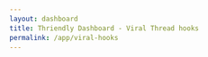 ```yaml
---
layout: dashboard
title: Thriendly Dashboard - Viral Thread hooks
permalink: /app/viral-hooks
---
```


<head>
    <meta charset="UTF-8">
    <meta name="viewport" content="width=device-width, initial-scale=1.0">
    <title>Thriendly Threads Dashboard</title>
    <link href="https://cdn.jsdelivr.net/npm/bootstrap@5.1.3/dist/css/bootstrap.min.css" rel="stylesheet">
    <link rel="stylesheet" href="https://cdnjs.cloudflare.com/ajax/libs/font-awesome/5.15.3/css/all.min.css">
    <style>
        .card-hover:hover {
            transform: translateY(-5px);
            box-shadow: 0 4px 15px rgba(0, 0, 0, 0.1);
            transition: all 0.3s ease;
            cursor: pointer;
        }

        .template-section,
        .example-section {
            /* background-color: #f8f9fa; */
            background-color: #e4f5f7;
            padding: 15px;
            border-radius: 5px;
            margin-bottom: 15px;
        }

        .example-section {
            /* background-color: #0e467d; */
            background-color: #f5f5f5;
        }

        .content-area {
            white-space: pre-wrap;
            font-family: monospace;
            margin-top: 5px;
        }

        .section-title {
            margin-bottom: 0;
            font-weight: bold;
        }

        .hook-creation {
            display: none;
        }

        .hook-creation .row {
            min-height: 400px;
            column-gap: 20px;
        }

        .hook-creation .col {
            padding: 20px;
            border: 1px solid #dee2e6;
            border-radius: 5px;
        }

        #generatedHook pre {
            white-space: pre-wrap;
            word-wrap: break-word;
            max-width: 100%;
            overflow-x: hidden;
            font-size: 1em;
            line-height: 1.5;
            color: #444;
            background-color: #fff;
            padding: 10px;
            border: 1px solid #ddd;
            border-radius: 4px;
        }
    </style>

</head>

<body>
    <div id="content" class="container mt-4">
        <h3 class="mb-4 text-primary">Viral Thread hook templates</h3>

        <div id="templatesView">
            <div class="mb-4">
                <h5>Viral thread templates that help you grow faster on Threads</h5>
                <p>Just choose a template and ask our AI to create a thread. It does all the magic.</p>
            </div>

            <div class="row" id="templateCards">
                <!-- Template cards will be dynamically inserted here -->
            </div>

            <div class="row mt-4">
                <div class="col-12 text-center">
                    <p>Premium viral templates coming soon!</p>
                    <p>For faster access and 10x growth tips, join our community or signup for waitlist</p>

                    <a target="_blank" class="btn btn-primary" href="https://discord.gg/7UqWEuqqhk">Join Threads
                        Growth community</a>


                    <a class="btn btn-success" target="_blank" href="https://forms.gle/vat3karHYLDtL1uL9">Join Priority
                        Waitlist</a>
                </div>
            </div>
        </div>

        <div class="hook-creation">
            <button id="backButton" class="btn btn-secondary mb-3">
                <i class="fas fa-arrow-left"></i> Back to Templates
            </button>
            <h4 class="mb-4">Create Similar Hook</h4>
            <div class="row g-2">
                <div class="col" id="templateSection">
                    <h5 id="templateTitle" class="mb-3"></h5>
                    <p id="templateDescription" class="mb-4"></p>

                    <div class="template-section">
                        <h5 class="section-title">Template:</h5>
                        <div id="templateContent" class="content-area"></div>
                    </div>

                    <div class="example-section">
                        <h5 class="section-title">Example:</h5>
                        <div id="exampleContent" class="content-area"></div>
                    </div>

                    <div class="viewpost-section">
                        <a id="templateSectionLink" target="_blank" href="#" class="btn btn-success">View Post &nbsp;<i
                                class="fa-solid fa-arrow-up-right-from-square"></i></a>
                    </div>
                </div>
                <div class="col" id="createHookSection">
                    <h5>Create Your Hook</h5>
                    <form id="hookForm">
                        <div class="mb-3">
                            <label for="topic" class="form-label">Your Topic</label>
                            <input type="text" class="form-control" id="topic" required
                                placeholder="Eg: 10 tips for viral instagram growth">
                        </div>
                        <!-- <div class="mb-3">
                            <label for="additionalInfo" class="form-label">Additional Information (optional)</label>
                            <textarea class="form-control" id="additionalInfo" rows="3"></textarea>
                        </div> -->
                        <div class="mb-3">
                            <button type="submit" class="btn btn-primary">Generate Hook &nbsp;<i
                                    class="fa-solid fa-wand-magic-sparkles"></i></button>
                            <img src="/assets/images/tipseason-loading.gif" id="loading" style="display: none;">
                        </div>
                        <div class="mb-3">
                            <p> Note: Each hook generation takes 1 Credit </p>
                        </div>
                    </form>
                    <div id="generatedHook" class="mt-4"></div>
                </div>
            </div>
        </div>
    </div>

    <script type="module" src="{{ site.baseurl }}/assets/js/firebaseauth.js"></script>
    <script src="https://code.jquery.com/jquery-3.6.0.min.js"></script>
    <script src="https://cdn.jsdelivr.net/npm/bootstrap@5.1.3/dist/js/bootstrap.bundle.min.js"></script>
    <script type="module">
        import { checkAuthAndExecute } from "{{ site.baseurl }}/assets/js/firebaseauth.js";</script>

    <script>


        // Define the JSON data for thread templates
        const threadTemplates = [
            {
                title: "Grab Attention",
                description: "Hook designed to grab users attention. Best suited to increase followers and views",
                icon: "fas fa-eye",
                fullDescription: "This template is designed to quickly capture the audience's attention by highlighting a powerful tool or technology and its potential benefits. It then promises to provide valuable resources or strategies to help users leverage this tool effectively.",
                template: "{Tool/Technology} is a {benefit/advantage}.\nYet people don't know how to {specific action related to the benefit}.\n{X number} of {templates/resources/strategies} that help you {achieve the benefit}.\n({Additional detail about versatility or reuse}) 🧵",
                example: "ChatGPT is a money making machine.\nYet people don't know how to monetize from it.\n10 ChatGPT master prompt templates that help you make money.\n(Prompts can be reused in multiple niches) 🧵",
                link: "https://www.threads.net/@thetipseason/post/C90IUTqSsav"
            },
            {
                title: "Create Suspense",
                description: "Emotional hook to create suspense and making people know the secret",
                icon: "fa-solid fa-user-secret",
                fullDescription: "Emotional hook to create suspense and making people know the secret",
                template: "I shouldn't be sharing this\n\nThey told me to keep it [emotion] 🤐\n\nBut I just can't [action] any longer\n\nMy exact [item] to [achievement] 👇\n\nHint: It's NOT [common solution 1] and NOT [common solution 2]!",
                example: "I shouldn't be sharing this\n\nThey told me to keep it a secret 🤐\n\nBut I just can't stay silent any longer\n\nMy exact formula to grow from 0 to 1300 followers in 6 weeks 👇\n\nHint: Its NOT a book and NOT a course!",
                link: "https://www.threads.net/@thetipseason/post/C-RnnJJxy9F"
            },
            {
                "title": "You don't know this",
                "description": "Reveal the insights from extensive analysis to help your audience understand how to make content go viral.",
                "icon": "fa-solid fa-lightbulb",
                "fullDescription": "This hook provides valuable insights based on extensive analysis of viral content. It promises to share key takeaways that can help your audience achieve viral success.",
                "template": "You don’t understand how to make content go viral yet\n\nBut you will after this 👇🏼\n\n(5 key takeaways from 500+ hours of analyzing viral content)",
                "example": "You don’t understand how to make content go viral yet\n\nBut you will after this 👇🏼\n\n(5 key takeaways from 500+ hours of analyzing viral content)",
                "link": "#"
            },
            {
                "title": "Hype Explosion",
                "description": "Create massive excitement for your product with a dramatic and engaging hook.",
                "icon": "fa-solid fa-explosion",
                "fullDescription": "This hook aims to generate excitement and anticipation by highlighting the groundbreaking nature of the product. It uses energetic language to create a sense of urgency and hype around the launch.",
                "template": "🔥 The countdown is ON! 🔥\n\nIntroducing [product]—the next big thing in [industry/field]!\n\nWhat sets it apart? [unique feature or benefit]\n\nGet ready to witness the future of [industry/field] and grab your [exclusive offer/early access] before it’s gone! 🚀\n\nDon’t miss out on this game-changing launch! 🧵",
                "example": "🔥 The countdown is ON! 🔥\n\nIntroducing ChatGPT Ultra—the next big thing in AI communication!\n\nWhat sets it apart? Seamless integration with all major platforms and unparalleled customization.\n\nGet ready to witness the future of AI and grab your early access discount before it’s gone! 🚀\n\nDon’t miss out on this game-changing launch! 🧵",
                "link": "#"
            },
            {
                "title": "Exclusive Preview",
                "description": "Offer a sneak peek into your product launch to generate buzz and anticipation.",
                "icon": "fa-solid fa-eye",
                "fullDescription": "This hook offers an exclusive preview or behind-the-scenes look at the upcoming product. It builds excitement by giving a glimpse into the product’s features and benefits before the official launch.",
                "template": "👀 Sneak peek alert! 👀\n\nWe’re about to launch [product], and here’s your exclusive first look:\n\n[unique feature or benefit]\n\nGet a behind-the-scenes view and see what makes [product] a must-have in [industry/field] before everyone else does! 🌟\n\nStay tuned for the full reveal and an exclusive offer! 🧵",
                "example": "👀 Sneak peek alert! 👀\n\nWe’re about to launch ChatGPT Ultra, and here’s your exclusive first look:\n\nAdvanced real-time language processing and AI-powered customization.\n\nGet a behind-the-scenes view and see what makes ChatGPT Ultra a must-have in AI technology before everyone else does! 🌟\n\nStay tuned for the full reveal and an exclusive early bird offer! 🧵",
                "link": "#"
            },
            {
                "title": "Unveil a Secret",
                "description": "Create curiosity by revealing a hidden or lesser-known fact.",
                "icon": "fa-solid fa-mask",
                "fullDescription": "This template sparks curiosity by hinting at a secret or surprising fact. It builds anticipation by promising to reveal something that isn’t commonly known or discussed.",
                "template": "Here’s a secret you didn’t know 🤫\n\nMost people think [common misconception]\n\nBut the truth is [reveal or fact]\n\nFind out how this can change your [aspect] 🧵",
                "example": "Here’s a secret you didn’t know 🤫\n\nMost people think that gaining followers is all about posting more\n\nBut the truth is that engagement and consistency are key\n\nFind out how this can change your social media strategy 🧵",
                "link": "#"
            },
            {
                "title": "Shock Value",
                "description": "Use surprising or shocking information to grab attention.",
                "icon": "fa-solid fa-bolt",
                "fullDescription": "This hook is designed to surprise or shock the audience with unexpected information, prompting them to read more to understand the context or learn more.",
                "template": "You won’t believe this...\n\nDid you know [shocking fact or statistic]?\n\nHere’s what this means for you and your [specific aspect] ⬇️",
                "example": "You won’t believe this...\n\nDid you know that 90% of online businesses fail within the first year?\n\nHere’s what this means for you and your startup ⬇️",
                "link": "https://www.threads.net/@thetipseason/post/C-RnnJJxy9F"
            },
            {
                "title": "Urgency Alert",
                "description": "Create a sense of urgency to prompt immediate action.",
                "icon": "fa-solid fa-exclamation-circle",
                "fullDescription": "This hook emphasizes the urgency of taking action now, often highlighting limited availability or time-sensitive offers to encourage immediate responses.",
                "template": "Act now before it’s too late!\n\nOnly [number] spots left for [offer or event]\n\nDon’t miss out on [benefit or reward]—grab your chance before [deadline or condition] ⏳",
                "example": "Act now before it’s too late!\n\nOnly 5 spots left for our exclusive workshop\n\nDon’t miss out on mastering ChatGPT—grab your chance before the end of the week ⏳",
                "link": "#"
            },
            {
                "title": "Challenge Question",
                "description": "Pose a challenging question to engage your audience and provoke thought.",
                "icon": "fa-solid fa-question-circle",
                "fullDescription": "This hook engages the audience by presenting a challenging or thought-provoking question. It encourages readers to think critically and respond, increasing engagement.",
                "template": "Can you answer this?\n\nWhat’s the biggest obstacle you face in [specific area]?\n\nShare your thoughts and discover how others are overcoming similar challenges 🔍",
                "example": "Can you answer this?\n\nWhat’s the biggest obstacle you face in growing your online presence?\n\nShare your thoughts and discover how others are overcoming similar challenges 🔍",
                "link": "#"
            },


            // Add more templates here
        ];

        // Function to create a card for each template
        function createTemplateCard(template, index) {
            return `
                <div class="col-md-6 col-lg-4 mb-4">
                    <div class="card h-100 card-hover" data-index="${index}">
                        <div class="card-body text-center">
                            <i class="${template.icon} fa-3x mb-3 text-primary"></i>
                            <h5 class="card-title">${template.title}</h5>
                            <p class="card-text">${template.description}</p>
                        </div>
                    </div>
                </div>
            `;
        }

        // Function to load and display template cards
        function loadTemplateCards() {
            const cardContainer = $('#templateCards');
            threadTemplates.forEach((template, index) => {
                cardContainer.append(createTemplateCard(template, index));
            });
        }

        // Function to show hook creation form
        function showHookCreation(template) {
            $('#templatesView').hide();
            $('#templateTitle').text(template.title);
            $('#templateDescription').text(template.fullDescription);
            $('#templateSectionLink').attr('href', template.link);
            $('#templateContent').text(template.template);
            $('#exampleContent').text(template.example);
            $('.hook-creation').show();
        }

        // Function to show templates view
        function showTemplatesView() {
            $('.hook-creation').hide();
            $('#templatesView').show();
        }

        // Load cards and set up event listeners when the document is ready
        $(document).ready(function () {
            // On profile page
            checkAuthAndExecute((user) => {
                // Store user ID globally
                window.userId = user.uid;
                // Or use localStorage
                localStorage.setItem('userId', user.uid);
            });

            loadTemplateCards();

            // Make entire card clickable
            $(document).on('click', '.card', function () {
                const index = $(this).data('index');
                showHookCreation(threadTemplates[index]);
            });

            // Handle "Back to Templates" button click
            $('#backButton').on('click', function () {
                const topic = $('#topic').val().trim();
                if (topic) {
                    if (confirm("You have a draft topic. Are you sure you want to go back? Your progress will be lost.")) {
                        showTemplatesView();
                        $('#topic').val('');
                        $('#additionalInfo').val('');
                        $('#generatedHook').empty();
                    }
                } else {
                    showTemplatesView();
                }
            });

            $('#templateSectionLink').on('click', function (e) {
                var href = $(this).attr('href');

                // Check if href value is '#'
                if (href === '#') {
                    // Prevent default action for href = '#'
                    e.preventDefault();
                } else {
                    // Open the link in a new tab for other href values
                    window.open(href, '_blank');
                    e.preventDefault(); // Prevent the default link action
                }
            });

            // Handle form submission
            $('#hookForm').on('submit', function (e) {
                e.preventDefault();
                $("#loading").show();
                const topic = $('#topic').val();
                const templateContent = $('#templateContent').html();
                const exampleContent = $('#exampleContent').html();
                const userId = window.userId || localStorage.getItem('userId');

                // Prepare API parameters
                const apiUrl = 'https://ai.thriendly.com/hook-generator';
                const apiParams = {
                    topic: topic,
                    example: exampleContent,
                    template: templateContent,
                    userId: userId
                };

                // Call the API
                $.ajax({
                    url: apiUrl,
                    method: 'GET',
                    data: apiParams,
                    success: function (response) {
                        // Process the response
                        const generatedHook = parseResponse(response) || 'No hook generated.';
                        $('#generatedHook').html(`<h6>Generated Hook:</h6><pre>${generatedHook}</pre>`);
                        $("#loading").hide();
                    },
                    error: function (xhr, status, error) {
                        // Handle errors
                        $('#generatedHook').html(`<h6>Error:</h6><pre>${error}</pre>`);
                        $("#loading").hide();
                    }
                });
            });
        });

        function parseResponse(data) {
            if (data && data.candidates && data.candidates.length > 0) {
                const candidatesRaw = data.candidates[0].content.parts[0].text;
                var candidates = candidatesRaw.replace("```html", "");
                candidates = candidates.replaceAll("*", "");
                finalResponse = candidates.replace("```", "");
                return finalResponse;
            } else {
                if (data && typeof data === 'string' && data.includes("Insufficient Credits")) {
                    return data;
                }
                return "invalid response. try again in sometime!";
            }
        }
    </script>

</body>